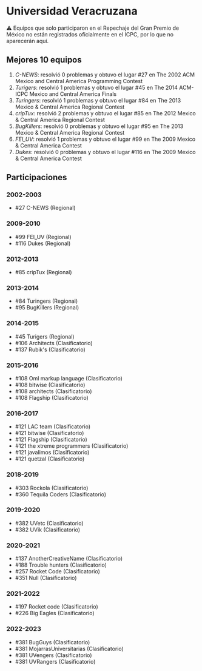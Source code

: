 # Universidad Veracruzana

:warning: Equipos que solo participaron en el Repechaje del Gran Premio de México no están registrados oficialmente en el ICPC, por lo que no aparecerán aquí.

## Mejores 10 equipos

1. _C-NEWS_: resolvió 0 problemas y obtuvo el lugar #27 en The 2002 ACM Mexico and Central America Programming Contest
1. _Turigers_: resolvió 1 problemas y obtuvo el lugar #45 en The 2014 ACM-ICPC Mexico and Central America Finals
1. _Turingers_: resolvió 1 problemas y obtuvo el lugar #84 en The 2013 Mexico & Central America Regional Contest
1. _cripTux_: resolvió 2 problemas y obtuvo el lugar #85 en The 2012 Mexico & Central America Regional Contest
1. _BugKillers_: resolvió 0 problemas y obtuvo el lugar #95 en The 2013 Mexico & Central America Regional Contest
1. _FEI_UV_: resolvió 1 problemas y obtuvo el lugar #99 en The 2009 Mexico & Central America Contest
1. _Dukes_: resolvió 0 problemas y obtuvo el lugar #116 en The 2009 Mexico & Central America Contest

## Participaciones

### 2002-2003

- #27 C-NEWS (Regional)

### 2009-2010

- #99 FEI_UV (Regional)
- #116 Dukes (Regional)

### 2012-2013

- #85 cripTux (Regional)

### 2013-2014

- #84 Turingers (Regional)
- #95 BugKillers (Regional)

### 2014-2015

- #45 Turigers (Regional)
- #106 Architects (Clasificatorio)
- #137 Rubik's (Clasificatorio)

### 2015-2016

- #108 Oml markup language (Clasificatorio)
- #108 bitwise (Clasificatorio)
- #108 architects (Clasificatorio)
- #108 Flagship (Clasificatorio)

### 2016-2017

- #121 LAC team (Clasificatorio)
- #121 bitwise (Clasificatorio)
- #121 Flagship (Clasificatorio)
- #121 the xtreme programmers (Clasificatorio)
- #121 javalimos (Clasificatorio)
- #121 quetzal (Clasificatorio)

### 2018-2019

- #303 Rockola (Clasificatorio)
- #360 Tequila Coders (Clasificatorio)

### 2019-2020

- #382 UVetc (Clasificatorio)
- #382 UVik (Clasificatorio)

### 2020-2021

- #137 AnotherCreativeName (Clasificatorio)
- #188 Trouble hunters (Clasificatorio)
- #257 Rocket Code (Clasificatorio)
- #351 Null (Clasificatorio)

### 2021-2022

- #197 Rocket code (Clasificatorio)
- #226 Big Eagles (Clasificatorio)

### 2022-2023

- #381 BugGuys (Clasificatorio)
- #381 MojarrasUniversitarias (Clasificatorio)
- #381 UVengers (Clasificatorio)
- #381 UVRangers (Clasificatorio)



